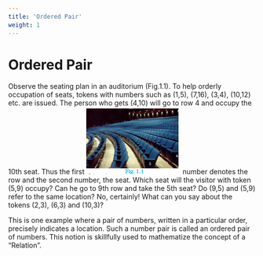 ```yaml
---
title: 'Ordered Pair'
weight: 1
---
```


#  Ordered Pair

Observe the seating plan in an auditorium (Fig.1.1). To help orderly occupation of seats, tokens with numbers such as (1,5), (7,16), (3,4), (10,12) etc. are issued. The person who gets (4,10) will go to row 4 and occupy the 10th seat. Thus the first ![alt text](image1_1.png) number denotes the row and the second number, the seat. Which seat will the visitor with token (5,9) occupy? Can he go to 9th row and take the 5th seat? Do (9,5) and (5,9) refer to the same location? No, certainly! What can you say about the tokens (2,3), (6,3) and (10,3)?



This is one example where a pair of numbers, written in a particular order, precisely indicates a location. Such a number pair is called an ordered pair of numbers. This notion is skillfully used to mathematize the concept of a “Relation”.


 
    


